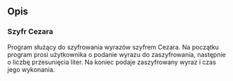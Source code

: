 ## Opis
### Szyfr Cezara
Program służący do szyfrowania wyrazów szyfrem Cezara. Na początku program prosi użytkownika o podanie wyrazu do zaszyfrowania, następnie o liczbę przesunięcia liter. Na koniec podaje zaszyfrowany wyraz i czas jego wykonania.